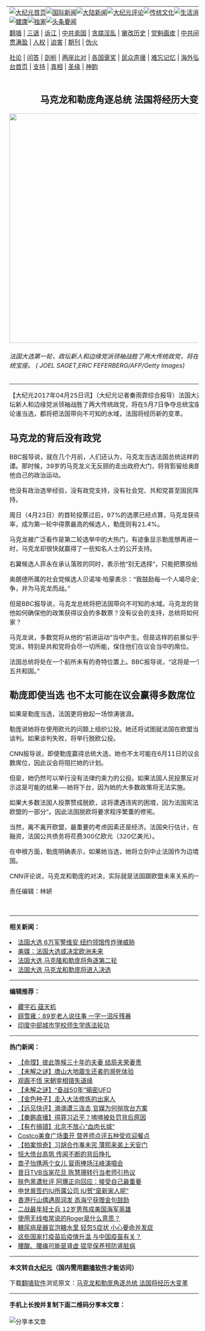 <a name="1" id="1" target="_blank"></a><span id="1"></span>
<table align=center border="0"><tr><td colspan="2" VALIGN=TOP><a href="https://github.com/disgyf3173/djy/blob/master/gb/nf1351518.md#1"><img src="https://raw.githubusercontent.com/disgyf3173/www/master/t/djy/1.jpg" title="大纪元首页" alt="大纪元首页"></a><a href="https://github.com/disgyf3173/djy/blob/master/gb/n24hr.md#1"><img src="https://raw.githubusercontent.com/disgyf3173/www/master/t/djy/3.jpg" title="国际新闻" alt="国际新闻"></a><a href="https://github.com/disgyf3173/djy/blob/master/gb/nsc413.md#1"><img src="https://raw.githubusercontent.com/disgyf3173/www/master/t/djy/4.jpg" title="大陆新闻" alt="大陆新闻"></a><a href="https://github.com/disgyf3173/djy/blob/master/gb/news392.md#1"><img src="https://raw.githubusercontent.com/disgyf3173/www/master/t/djy/5.jpg" title="大纪元评论" alt="大纪元评论"></a><a href="https://github.com/disgyf3173/djy/blob/master/gb/news2007.md#1"><img src="https://raw.githubusercontent.com/disgyf3173/www/master/t/djy/6.jpg" title="传统文化" alt="传统文化"></a><a href="https://github.com/disgyf3173/djy/blob/master/gb/news2008.md#1"><img src="https://raw.githubusercontent.com/disgyf3173/www/master/t/djy/7.jpg" title="生活消费" alt="生活消费"></a><a href="https://github.com/disgyf3173/djy/blob/master/gb/ncyule.md#1"><img src="https://raw.githubusercontent.com/disgyf3173/www/master/t/djy/8.jpg" title="娱乐休闲" alt="娱乐休闲"></a><a href="https://github.com/disgyf3173/djy/blob/master/gb/nsc1002.md#1"><img src="https://raw.githubusercontent.com/disgyf3173/www/master/t/djy/9.jpg" title="健康" alt="健康"></a><a href="https://github.com/disgyf3173/djy/blob/master/gb/nf6092.md#1"><img src="https://raw.githubusercontent.com/disgyf3173/www/master/t/djy/10a.jpg" title="独家" alt="独家"></a><a href="https://github.com/disgyf3173/djy/blob/master/gb/nf4514.md#1"><img src="https://raw.githubusercontent.com/disgyf3173/www/master/t/djy/12a.jpg" title="头条要闻" alt="头条要闻"></a></td></tr>
<tr><td colspan="2" VALIGN=TOP><a target="_blank" href="https://github.com/disgyf3173/www/blob/master/README.md?zsrh#1">翻墙</a> | <a target="_blank" href="https://github.com/disgyf3173/djy/blob/master/gb/nf5657.md#1">三退</a> | <a target="_blank" href="https://github.com/disgyf3173/djy/blob/master/gb/nf6124.md#1">诉江</a> | <a target="_blank" href="https://github.com/disgyf3173/djy/blob/master/gb/nf1176117.md#1">中共卖国</a> | <a target="_blank" href="https://github.com/disgyf3173/djy/blob/master/gb/nf5773.md#1">贪腐淫乱</a> | <a target="_blank" href="https://github.com/disgyf3173/djy/blob/master/gb/nf1176115.md#1">窜改历史</a> | <a target="_blank" href="https://github.com/disgyf3173/djy/blob/master/gb/nf1176107.md#1">党魁画皮</a> | <a target="_blank" href="https://github.com/disgyf3173/djy/blob/master/gb/nf1320400.md#1">中共间谍</a> | <a target="_blank" href="https://github.com/disgyf3173/djy/blob/master/gb/nf1176114.md#1">破坏传统</a> | <a target="_blank" href="https://github.com/disgyf3173/ntdtv/blob/master/gb/prog447_1.md#1">恶贯满盈</a> | <a target="_blank" href="https://github.com/disgyf3173/djy/blob/master/gb/ncid278.md#1">人权</a> | <a target="_blank" href="https://github.com/disgyf3173/djy/blob/master/gb/nf1176111.md#1">迫害</a> | <a target="_blank" href="https://gitlab.com/szzdlab/mh-qikan/blob/master/README.md#1">期刊</a> | <a target="_blank" href="https://github.com/disgyf3173/djy/blob/master/gb/nf5562.md#1">伪火</a></p><p><a target="_blank" href="https://github.com/disgyf3173/djy/blob/master/gb/9p.md#1">社论</a> | <a target="_blank" href="https://github.com/disgyf3173/djy/blob/master/gb/nf4378.md#1">问答</a> | <a target="_blank" href="https://github.com/disgyf3173/djy/blob/master/gb/nf5792.md#1">剖析</a> | <a target="_blank" href="https://github.com/disgyf3173/djy/blob/master/gb/nf5735.md#1">两岸比对</a> | <a target="_blank" href="https://github.com/disgyf3173/djy/blob/master/gb/nf6119.md#1">各国褒奖</a> | <a target="_blank" href="https://github.com/disgyf3173/djy/blob/master/gb/nf6120.md#1">民众声援</a> | <a target="_blank" href="https://github.com/disgyf3173/djy/blob/master/gb/nf1188594.md#1">难忘记忆</a> | <a target="_blank" href="https://github.com/disgyf3173/djy/blob/master/gb/nf3180.md#1">海外弘传</a> | <a target="_blank" href="https://github.com/disgyf3173/djy/blob/master/gb/nf5410.md#1">万人上访</a> | <a target="_blank" href="https://github.com/disgyf3173/www/blob/master/README.md?zsrh#1">平台首页</a> | <a target="_blank" href="https://github.com/disgyf3173/djy/blob/master/gb/nf4386.md#1">支持</a> | <a target="_blank" href="https://github.com/disgyf3173/djy/blob/master/gb/nf4389.md#1">真相</a> | <a target="_blank" href="https://github.com/disgyf3173/djy/blob/master/gb/nf5790.md#1">圣缘</a> | <a target="_blank" href="https://github.com/disgyf3173/djy/blob/master/gb/nf4786.md#1">神韵</a></td></tr>
<tr><td VALIGN=TOP width="626"><h2 align=center>马克龙和勒庞角逐总统 法国将经历大变革</h2>
<img width="600" src="https://i.epochtimes.com/assets/uploads/2017/04/GettyImages-671932866-600x400.jpg" />
<h6>法国大选第一轮，政坛新人和边缘党派领袖战胜了两大传统政党，将在5月7日争夺总统宝座。 ( JOEL SAGET,ERIC FEFERBERG/AFP/Getty Images)
</h6>
<hr>
	<p>【大纪元2017年04月25日讯】（大纪元记者秦雨霏综合报导）<ahref="https://github.com/disgyf3173/djy/blob/master/gb/tag/%E6%B3%95%E5%9B%BD%E5%A4%A7%E9%80%89.md#1">法国大选</a>第一轮，政坛新人和边缘党派领袖战胜了两大传统政党，将在5月7日争夺总统宝座。他们两人无论谁当选，都将把法国带向不可知的水域，法国将经历新的变革。</p>
<h2><strong><ahref="https://github.com/disgyf3173/djy/blob/master/gb/tag/%E9%A9%AC%E5%85%8B%E9%BE%99.md#1">马克龙</a>的背后没有政党</strong></h2>
<p>BBC报导说，就在几个月前，人们还认为，<ahref="https://github.com/disgyf3173/djy/blob/master/gb/tag/%E9%A9%AC%E5%85%8B%E9%BE%99.md#1">马克龙</a>当选法国总统这样的事情是天方夜谭。那时候，39岁的马克龙义无反顾的走出政府大门，将背影留给奥朗德总统，发起他自己的政治运动。</p>
<p>他没有政治选举经验，没有政党支持，没有社会党、共和党甚至国民阵线的组织支持。</p>
<p>周日（4月23日）的首轮投票过后，97%的选票已经点算，马克龙获得23.9%的得票率，成为第一轮中得票最高的候选人，<ahref="https://github.com/disgyf3173/djy/blob/master/gb/tag/%E5%8B%92%E5%BA%9E.md#1">勒庞</a>则有21.4%。</p>
<p>马克龙被广泛看作是第二轮选举中的大热门，有迹象显示<ahref="https://github.com/disgyf3173/djy/blob/master/gb/tag/%E5%8B%92%E5%BA%9E.md#1">勒庞</a>想再进一步将困难重重时，马克龙却很快就赢得了一些知名人士的公开支持。</p>
<p>右翼候选人菲永在承认落败的同时，表示他“别无选择”，只能把票投给马克龙。</p>
<p>奥朗德所属的社会党候选人贝诺埃·哈蒙表示：“我鼓励每一个人竭尽全力与极右派斗争，并为马克龙而战。”</p>
<p>但是BBC报导说，马克龙总统将把法国带向不可知的水域。马克龙的背后没有政党，他如何确保他的政策获得议会的多数票？没有议会的支持，总统将如何统治这个国家？</p>
<p>马克龙说，多数党将从他的“前进运动”当中产生。但是这样的前景似乎很渺茫。其它党派，特别是共和党将会尽一切所能，保住他们在议会当中的席位。</p>
<p>法国总统将处在一个前所未有的奇特位置上。BBC报导说，“这将是一个非常不同的第五共和国。”</p>
<h2><strong>勒庞即使当选 也不太可能在议会赢得多数席位</strong></h2>
<p>如果是勒庞当选，法国更将掀起一场惊涛骇浪。</p>
<p>勒庞说她将在使用欧元的问题上组织公投。她还将试图就法国在欧盟当中的地位重新谈判。如果谈判失败，将举行脱欧公投。</p>
<p>CNN报导说，即使勒庞赢得总统大选，她也不太可能在6月11日的议会选举中赢得多数席位，因此议会将阻拦她的计划。</p>
<p>但是，她仍然可以举行没有法律约束力的公投。如果法国人民投票反对脱欧──民调显示这是可能的结果──她将下台，因为她的大多数政策将无法实施。</p>
<p>如果大多数法国人投票赞成脱欧，这将遭遇违宪的困境，因为法国宪法规定“共和国是欧盟的一部分”。因此法国脱欧将要求程序繁重的修宪。</p>
<p>当然，离不离开欧盟，最重要的考虑因素还是经济。法国央行估计，在欧元区之外再融资，法国公共债务将花费300亿欧元（320亿美元）。</p>
<p>在申根方面，勒庞明确表示，如果她当选，她将立刻中止法国作为边境自由区成员国。</p>
<p>CNN评论说，马克龙和勒庞的对决，实际就是法国跟欧盟未来关系的一场公投。#</p>
<p>责任编辑：林妍</p>
<p>&nbsp;</p>
	
<hr>


<strong>相关新闻：</strong>
<li><a href="https://github.com/disgyf3173/djy/blob/master/gb/17/4/23/n9066949.md#1">法国大选 6万军警维安 纽约领馆传炸弹威胁</a></li>
<li><a href="https://github.com/disgyf3173/djy/blob/master/gb/17/4/23/n9067158.md#1">美媒：法国大选或决定欧洲未来</a></li>
<li><a href="https://github.com/disgyf3173/djy/blob/master/gb/17/4/23/n9067353.md#1">法国大选 马克隆和勒庞将角逐第二轮</a></li>
<li><a href="https://github.com/disgyf3173/djy/blob/master/gb/17/4/23/n9067380.md#1">法国大选 马克龙和勒庞将进入决选</a></li>
<hr>


<strong>编辑推荐：</strong>
<li><a href="https://github.com/disgyf3173/djy/blob/master/gb/14/6/9/n4173977.md?dfh#1" target="_blank">藏字石 蕴天机</a></li><li><a href="https://github.com/tsiac2612/djy/blob/master/gb/18/9/4/n10689028.md#1" target="_blank">顾雪雍：89岁老人说往事 一字一泪斥残暴</a></li><li><a href="https://github.com/tsiac2612/djy/blob/master/gb/19/8/27/n11480776.md#1" target="_blank">印度中部城市学校师生学炼法轮功</a></li>
<hr>

<strong>热门新闻：</strong>
<li><a href="https://github.com/disgyf3173/djy/blob/master/gb/21/6/14/n13020872.md#1">【命理】彼此等候三十年的夫妻 结局夫荣妻贵</a></li>
<li><a href="https://github.com/disgyf3173/djy/blob/master/gb/21/7/1/n13061464.md#1">【未解之谜】唐山大地震生还者的濒死体验</a></li>
<li><a href="https://github.com/disgyf3173/djy/blob/master/gb/21/6/26/n13049744.md#1">观画不悟 宋朝宰相错失道缘</a></li>
<li><a href="https://github.com/disgyf3173/djy/blob/master/gb/21/6/29/n13056430.md#1">【未解之谜】“奋战50年”揭密UFO</a></li>
<li><a href="https://github.com/disgyf3173/djy/blob/master/gb/21/5/17/n12955212.md#1">【金色种子】走入大法修炼的出家人</a></li>
<li><a href="https://github.com/disgyf3173/djy/blob/master/gb/21/7/5/n13069784.md#1">【远见快评】滴滴遭三连击 官媒为何抛攻台方案</a></li>
<li><a href="https://github.com/disgyf3173/djy/blob/master/gb/21/7/5/n13069932.md#1">【秦鹏直播】得罪习近平？嘀嘀被处罚背后原因</a></li>
<li><a href="https://github.com/disgyf3173/djy/blob/master/gb/21/7/6/n13070813.md#1">【有冇搞错】北京不放心“血肉长城”</a></li>
<li><a href="https://github.com/disgyf3173/djy/blob/master/gb/21/7/2/n13064123.md#1">Costco美食广场重开 营养师点评五种受欢迎餐点</a></li>
<li><a href="https://github.com/disgyf3173/djy/blob/master/gb/21/7/3/n13065867.md#1">【拍案惊奇】习胡合作事未完 薄熙来弟上天安门</a></li>
<li><a href="https://github.com/disgyf3173/djy/blob/master/gb/21/7/3/n13065692.md#1">恒大债台高筑 传闻不断的背后挣扎</a></li>
<li><a href="https://github.com/disgyf3173/djy/blob/master/gb/21/7/4/n13067202.md#1">章子怡携两个女儿 冒雨捧场汪峰演唱会</a></li>
<li><a href="https://github.com/disgyf3173/djy/blob/master/gb/21/7/4/n13067100.md#1">昔日TVB当家花旦 陈慧珊转行当老师引热议</a></li>
<li><a href="https://github.com/disgyf3173/djy/blob/master/gb/21/7/4/n13066479.md#1">肤色黑遭批评 阿爆正向回应：接受自己最重要</a></li>
<li><a href="https://github.com/disgyf3173/djy/blob/master/gb/21/7/5/n13067823.md#1">申世景签约IU所属公司 IU贺“是新家人呢”</a></li>
<li><a href="https://github.com/disgyf3173/djy/blob/master/gb/21/7/5/n13070088.md#1">香港行山偶遇周润发 高海宁获赠金句鼓励</a></li>
<li><a href="https://github.com/disgyf3173/djy/blob/master/gb/21/7/5/n13068515.md#1">二战最年轻士兵 12岁男孩成美国海军英雄</a></li>
<li><a href="https://github.com/disgyf3173/djy/blob/master/gb/21/7/5/n13067921.md#1">使用无线电常说的Roger是什么意思？</a></li>
<li><a href="https://github.com/disgyf3173/djy/blob/master/gb/21/5/8/n12932893.md#1">糖尿病是器官泡糖水里 轻忽5症状 小心要命并发症</a></li>
<li><a href="https://github.com/disgyf3173/djy/blob/master/gb/21/7/2/n13063902.md#1">这些国家打疫苗后疫情升温 与中国疫苗有关？</a></li>
<li><a href="https://github.com/disgyf3173/djy/blob/master/gb/21/5/11/n12939039.md#1">腰酸、腰痛可能是肾虚 提早保养预防肾脏病</a></li>
<hr>

<strong>本文转自<a href="https://www.epochtimes.com">大纪元</a>（国内需用<a href="https://github.com/disgyf3173/www/blob/master/README.md#8">翻墙软件</a>才能访问）</strong><p>下载<a href="https://github.com/disgyf3173/www/blob/master/README.md#8">翻墙软件</a>浏览原文：<a href="https://www.epochtimes.com/gb/17/4/24/n9070839.htm">马克龙和勒庞角逐总统 法国将经历大变革</a></p><hr>

<strong>手机上长按并复制下面二维码分享本文章：</strong><br><br><img src="https://chart.apis.google.com/chart?cht=qr&chs=240x240&choe=UTF-8&chld=M|2&chl=https://github.com/disgyf3173/djy/blob/master/gb/17/4/24/n9070839.md%231" title="分享本文章"></td><td VALIGN=TOP><a href="https://github.com/disgyf3173/djy/blob/master/gb/16/1/21/n4622075.md?dfh#1" target="_blank"><img src="https://raw.githubusercontent.com/disgyf3173/djy/master/gb/300/wei-f1.jpg" title="中共的伪火骗局"  alt="中共的伪火骗局"></a><br><a href="https://github.com/disgyf3173/www/blob/master/README.md?dfh#9" target="_blank"><img src="https://raw.githubusercontent.com/disgyf3173/djy/master/gb/300/yong-h.jpg" title="永恒的见证"  alt="永恒的见证"></a><br><a href="https://github.com/disgyf3173/djy/blob/master/gb/13/9/29/n3974789.md?dfh#1" target="_blank"><img src="https://raw.githubusercontent.com/disgyf3173/djy/master/gb/300/shang-lnz.jpg" title="善良女子被中共投男牢"  alt="善良女子被中共投男牢"></a><br><a href="https://github.com/disgyf3173/djy/blob/master/gb/16/3/16/n4663449.md?dfh#1" target="_blank"><img src="https://raw.githubusercontent.com/disgyf3173/djy/master/gb/300/huo-z3.jpg" title="警卫目击活摘器官"  alt="警卫目击活摘器官"></a><br><a href="https://github.com/disgyf3173/djy/blob/master/gb/16/8/7/n8177641.md?dfh#1" target="_blank"><img src="https://raw.githubusercontent.com/disgyf3173/djy/master/gb/300/huo-z4.jpg" title="证人描述活摘恐怖"  alt="证人描述活摘恐怖"></a><br><a href="https://github.com/disgyf3173/djy/blob/master/gb/10/4/19/n2881569.md?dfh#1" target="_blank"><img src="https://raw.githubusercontent.com/disgyf3173/djy/master/gb/300/huo-z1.jpg" title="揭开活摘器官黑幕"  alt="揭开活摘器官黑幕"></a><br><a href="https://github.com/disgyf3173/djy/blob/master/gb/10/11/7/n3077476.md?dfh#1" target="_blank"><img src="https://raw.githubusercontent.com/disgyf3173/djy/master/gb/300/ma-ks.jpg" title="马克思的成魔之路"  alt="马克思的成魔之路"></a><br><a href="https://github.com/disgyf3173/djy/blob/master/gb/14/6/9/n4173977.md?dfh#1" target="_blank"><img src="https://raw.githubusercontent.com/disgyf3173/djy/master/gb/300/chang-zs.jpg" title="藏字石 蕴天机"  alt="藏字石 蕴天机"></a><br><a href="https://github.com/disgyf3173/djy/blob/master/gb/18/5/10/n10381511.md?dfh#1" target="_blank"><img src="https://raw.githubusercontent.com/disgyf3173/djy/master/gb/300/st1.jpg" title="关注三亿人三退"  alt="关注三亿人三退"></a><br><a href="https://github.com/disgyf3173/djy/blob/master/gb/18/3/21/n10237682.md?dfh#1" target="_blank"><img src="https://raw.githubusercontent.com/disgyf3173/djy/master/gb/300/jie-t.jpg" title="解体中共复兴中华"  alt="解体中共复兴中华"></a><br><a href="https://github.com/disgyf3173/djy/blob/master/gb/9/2/9/n2422991.md?dfh#1" target="_blank"><img src="https://raw.githubusercontent.com/disgyf3173/djy/master/gb/300/gao-zs.jpg" title="中共迫害良心律师"  alt="中共迫害良心律师"></a><br><a href="https://github.com/disgyf3173/djy/blob/master/gb/18/12/9/n10900044.md?dfh#1" target="_blank"><img src="https://raw.githubusercontent.com/disgyf3173/djy/master/gb/300/sj1.jpg" title="三百多万人举报江泽民"  alt="三百多万人举报江泽民"></a><br><a href="https://github.com/disgyf3173/djy/blob/master/gb/18/8/28/n10672014.md?dfh#1" target="_blank"><img src="https://raw.githubusercontent.com/disgyf3173/djy/master/gb/300/sj2.jpg" title="这些官员为何起诉江泽民"  alt="这些官员为何起诉江泽民"></a><br><a href="https://github.com/disgyf3173/djy/blob/master/gb/8/12/18/n2367165.md?dfh#1" target="_blank"><img src="https://raw.githubusercontent.com/disgyf3173/djy/master/gb/300/liangan.jpg" title="海峡两岸的强烈对比"  alt="海峡两岸的强烈对比"></a><br><a href="https://github.com/disgyf3173/djy/blob/master/gb/15/12/10/n4593139.md?dfh#1" target="_blank"><img src="https://raw.githubusercontent.com/disgyf3173/djy/master/gb/300/jia-ndzl.jpg" title="加拿大总理的贺信"  alt="加拿大总理的贺信"></a><br><a href="https://github.com/disgyf3173/djy/blob/master/gb/11/6/17/n3289382.md?dfh#1" target="_blank"><img src="https://raw.githubusercontent.com/disgyf3173/djy/master/gb/300/xiao-wd.jpg" title="探寻真相兼听则明"  alt="探寻真相兼听则明"></a><br><a href="https://github.com/disgyf3173/djy/blob/master/gb/18/10/27/n10812623.md?dfh#1" target="_blank"><img src="https://raw.githubusercontent.com/disgyf3173/djy/master/gb/300/yindu.jpg" title="印度媒体报道东方"  alt="印度媒体报道东方"></a><br><a href="https://github.com/disgyf3173/djy/blob/master/gb/18/6/9/n10469652.md?dfh#1" target="_blank"><img src="https://raw.githubusercontent.com/disgyf3173/djy/master/gb/300/xie-j.jpg" title="不一样的海外校园"  alt="不一样的海外校园"></a><br><a href="https://github.com/disgyf3173/djy/blob/master/gb/7/4/5/n1669415.md?dfh#1" target="_blank"><img src="https://raw.githubusercontent.com/disgyf3173/djy/master/gb/300/li-up.jpg" title="从大师到徒弟的传奇"  alt="从大师到徒弟的传奇"></a><br><a href="https://github.com/disgyf3173/djy/blob/master/gb/17/5/26/n9191512.md?dfh#1" target="_blank"><img src="https://raw.githubusercontent.com/disgyf3173/djy/master/gb/300/zfl2.jpg" title="亿万人与东方一本奇书"  alt="亿万人与东方一本奇书"></a><br><a href="https://github.com/disgyf3173/djy/blob/master/gb/13/11/27/n4020290.md?dfh#1" target="_blank"><img src="https://raw.githubusercontent.com/disgyf3173/djy/master/gb/300/zhen-h.jpg" title="大陆见不到的震撼场面"  alt="大陆见不到的震撼场面"></a><br><a href="https://github.com/disgyf3173/djy/blob/master/gb/15/7/17/n4482910.md?dfh#1" target="_blank"><img src="https://raw.githubusercontent.com/disgyf3173/djy/master/gb/300/dalu-sk.jpg" title="人心向善 大陆当初盛况"  alt="人心向善 大陆当初盛况"></a><br><a href="https://github.com/disgyf3173/djy/blob/master/gb/19/1/5/n10955468.md?dfh#1" target="_blank"><img src="https://raw.githubusercontent.com/disgyf3173/djy/master/gb/300/zfl1.jpg" title="追寻真理 这书讲什么"  alt="追寻真理 这书讲什么"></a><br><a href="https://github.com/disgyf3173/www/blob/master/README.md?dfh#1" target="_blank"><img src="https://raw.githubusercontent.com/disgyf3173/djy/master/gb/300/fq1.jpg" title="下载免费翻墙软件"  alt="下载免费翻墙软件"></a><br></td></tr></table>
